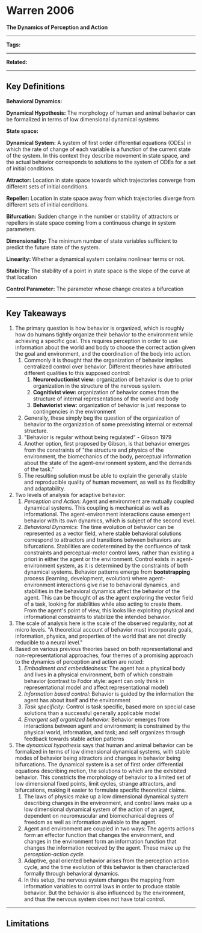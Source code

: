 # Warren 2006
**The Dynamics of Perception and Action**

---

**Tags:** 

---

**Related:** 

---

## Key Definitions

**Behavioral Dynamics:** 

**Dynamical Hypothesis:** The morphology of human and animal behavior can be formalized in terms of low dimensional dynamical systems

**State space:** 

**Dynamical System:** A system of first order differential equations (ODEs) in which the rate of change of each variable is a function of the current state of the system. In this context they describe movement in state space, and the actual behavior corresponds to solutions to the system of ODEs for a set of initial conditions.

**Attractor:** Location in state space towards which trajectories converge from different sets of initial conditions.

**Repeller:** Location in state space away from which trajectories diverge from different sets of initial conditions. 

**Bifurcation:** Sudden change in the number or stability of attractors or repellers in state space coming from a continuous change in system parameters.

**Dimensionality:** The minimum number of state variables sufficient to predict the future state of the system.

**Linearity:** Whether a dynamical system contains nonlinear terms or not.

**Stability:** The stability of a point in state space is the slope of the curve at that location

**Control Parameter:** The parameter whose change creates a bifurcation 

---

## Key Takeaways

1. The primary question is how behavior is organized, which is roughly how do humans tightly organize their behavior to the environment while achieving a specific goal. This requires perception in order to use information about the world and body to choose the correct action given the goal and environment, and the coordination of the body into action.
	1. Commonly it is thought that the organization of behavior implies centralized control over behavior. Different theories have attributed different qualities to this supposed control:
		1. **Neuroreductionist view:** organization of behavior is due to prior organization in the structure of the nervous system.
		2. **Cognitivist view:** organization of behavior comes from the structure of internal representations of the world and body
		3. **Behaviorist view:** organization of behavior is just response to contingencies in the environment
	2. Generally, these simply beg the question of the organization of behavior to the organization of some preexisting internal or external structure.
	3. "Behavior is regular without being regulated" - Gibson 1979
	4. Another option, first proposed by Gibson, is that behavior emerges from the constraints of "the structure and physics of the environment, the biomechanics of the body, perceptual information about the state of the agent-environment system, and the demands of the task."
	5. The resulting solution must be able to explain the generally stable and reproducible quality of human movement, as well as its flexibility and adaptability.
2. Two levels of analysis for adaptive behavior:
	1. *Perception and Action:* Agent and environment are mutually coupled dynamical systems. This coupling is mechanical as well as informational. The agent-environment interactions cause emergent behavior with its own dynamics, which is subject of the second level.
	2. *Behavioral Dynamics:* The time evolution of behavior can be represented as a vector field, where stable behavioral solutions correspond to attractors and transitions between behaviors are bifurcations. 
	 Stabilities are codetermined by the confluence of task constraints and perceptual-motor control laws, rather than existing a priori in either the agent or the environment. Control exists in agent-environment system, as it is determined by the constraints of both dynamical systems. 
	Behavior patterns emerge from **bootstrapping** process (learning, development, evolution) where agent-environment interactions give rise to behavioral dynamics, and stabilities in the behavioral dynamics affect the behavior of the agent. This can be thought of as the agent exploring the vector field of a task, looking for stabilities while also acting to create them. From the agent's point of view, this looks like exploiting physical and informational constraints to stabilize the intended behavior. 
3. The scale of analysis here is the scale of the observed regularity, not at micro levels. "A theoretical account of behavior must incorporate goals, information, physics, and properties of the world that are not directly reducible to a neural level."
4. Based on various previous theories based on both representational and non-representational approaches, four themes of a promising approach to the dynamics of perception and action are noted:
	1. *Embodiment and embeddedness:* The agent has a physical body and lives in a physical environment, both of which constrain behavior (contrast to Fodor style: agent can only think in representational model and affect representational model)
	2. *Information based control:* Behavior is guided by the information the agent has about itself and the environment
	3. *Task specificity:* Control is task specific, based more on special case solutions than a successful generally applicable model
	4. *Emergent self organized behavior:* Behavior emerges from interactions between agent and environment; is constrained by the physical world, information, and task; and self organizes through feedback towards stable action patterns
5. The *dynamical hypothesis* says that human and animal behavior can be formalized in terms of low dimensional dynamical systems, with stable modes of behavior being attractors and changes in behavior being bifurcations. The dynamical system is a set of first order differential equations describing motion, the solutions to which are the exhibited behavior. This constricts the morphology of behavior to a limited set of low dimensional fixed points, limit cycles, strange attractors, and bifurcations, making it easier to formulate specific theoretical claims.
	1. The laws of physics make up a low dimensional dynamical system describing changes in the environment, and control laws make up a low dimensional dynamical system of the action of an agent, dependent on neuromuscular and biomechanical degrees of freedom as well as information available to the agent.
	2. Agent and environment are coupled in two ways: The agents actions form an effector function that changes the environment, and changes in the environment form an information function that changes the information received by the agent. These make up the *perception-action cycle.* 
	3. Adaptive, goal oriented behavior arises from the perception action cycle, and the time evolution of this behavior is then characterized formally through behavioral dynamics.
	4. In this setup, the nervous system changes the mapping from information variables to control laws in order to produce stable behavior. But the behavior is also influenced by the environment, and thus the nervous system does not have total control.


---

## Limitations